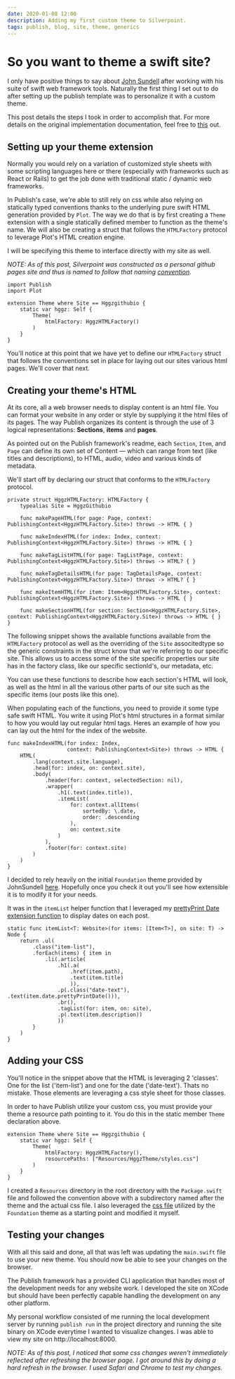 ```yaml
---
date: 2020-01-08 12:00
description: Adding my first custom theme to Silverpoint.
tags: publish, blog, site, theme, generics
---
```

# So you want to theme a swift site?

I only have positive things to say about [John Sundell](https://github.com/JohnSundell) after working with his suite of swift web framework tools. Naturally the first thing I set out to do after setting up the publish template was to personalize it with a custom theme.

This post details the steps I took in order to accomplish that. For more details on the original implementation documentation, feel free to [this](https://github.com/JohnSundell/Publish#building-an-html-theme) out.


## Setting up your theme extension

Normally you would rely on a variation of customized style sheets with some scripting languages here or there (especially with frameworks such as React or Rails) to get the job done with traditional static / dynamic web frameworks.

In Publish's case, we're able to still rely on css while also relying on statically typed conventions thanks to the underlying pure swift HTML generation provided by <code class="inline">Plot</code>. The way we do that is by first creating a <code class="inline">Theme </code>extension with a single statically defined member to function as the theme's name. We will also be creating a struct that follows the <code class="inline">HTMLFactory</code> protocol to leverage Plot's HTML creation engine.

I will be specifying this theme to interface directly with my site as well.

*NOTE: As of this post, Silverpoint was constructed as a personal github pages site and thus is named to follow that naming [convention](https://pages.github.com).*

```
import Publish
import Plot

extension Theme where Site == Hggzgithubio {
    static var hggz: Self {
        Theme(
            htmlFactory: HggzHTMLFactory()
        )
    }
}
```

You'll notice at this point that we have yet to define our <code class="inline">HTMLFactory</code> struct that follows the conventions set in place for laying out our sites various html pages. We'll cover that next.

## Creating your theme's HTML

At its core, all a web browser needs to display content is an html file. You can format your website in any order or style by supplying it the html files of its pages. The way Publish organizes its content is through the use of 3 logical representations: <b>Sections</b>, <b>items</b> and <b>pages</b>.

As pointed out on the Publish framework's readme, each <code class="inline">Section</code>, <code class="inline">Item</code>, and <code class="inline">Page</code> can define its own set of Content — which can range from text (like titles and descriptions), to HTML, audio, video and various kinds of metadata.

We'll start off by declaring our struct that conforms to the <code class="inline">HTMLFactory</code> protocol.

```
private struct HggzHTMLFactory: HTMLFactory {
    typealias Site = HggzGithubio
    
    func makePageHTML(for page: Page, context: PublishingContext<HggzHTMLFactory.Site>) throws -> HTML { }

    func makeIndexHTML(for index: Index, context: PublishingContext<HggzHTMLFactory.Site>) throws -> HTML { }

    func makeTagListHTML(for page: TagListPage, context: PublishingContext<HggzHTMLFactory.Site>) throws -> HTML? { }

    func makeTagDetailsHTML(for page: TagDetailsPage, context: PublishingContext<HggzHTMLFactory.Site>) throws -> HTML? { }

    func makeItemHTML(for item: Item<HggzHTMLFactory.Site>, context: PublishingContext<HggzHTMLFactory.Site>) throws -> HTML { }

    func makeSectionHTML(for section: Section<HggzHTMLFactory.Site>, context: PublishingContext<HggzHTMLFactory.Site>) throws -> HTML { }
}
```

The following snippet shows the available functions available from the <code class="inline">HTMLFactory</code> protocol as well as the overriding of the <code class="inline">Site</code> associtedtype so the generic constraints in the struct know that we're referring to our specific site. This allows us to access some of the site specific properties our site has in the factory class, like our specific sectionId's, our metadata, etc.

You can use these functions to describe how each section's HTML will look, as well as the html in all the various other parts of our site such as the specific items (our posts like this one).

When populating each of the functions, you need to provide it some type safe swift HTML. You write it using Plot's html structures in a format similar to how you would lay out regular html tags. Heres an example of how you can lay out the html for the index of the website.

```
func makeIndexHTML(for index: Index,
                   context: PublishingContext<Site>) throws -> HTML {
    HTML(
        .lang(context.site.language),
        .head(for: index, on: context.site),
        .body(
            .header(for: context, selectedSection: nil),
            .wrapper(
                .h1(.text(index.title)),
                .itemList(
                    for: context.allItems(
                        sortedBy: \.date,
                        order: .descending
                    ),
                    on: context.site
                )
            ),
            .footer(for: context.site)
        )
    )
}
```

I decided to rely heavily on the initial <code class="inline">Foundation</code> theme provided by JohnSundell [here](https://github.com/JohnSundell/Publish/commit/ef3cd95bc4b4307c516b7538c6c2dfcc943fc7a8#diff-e4f4d4927f56c44345fc9efc87ff25e2). Hopefully once you check it out you'll see how extensible it is to modify it for your needs.

It was in the <code class="inline">itemList</code> helper function that I leveraged my [prettyPrint Date extension function](/posts/p2/) to display dates on each post.

```
static func itemList<T: Website>(for items: [Item<T>], on site: T) -> Node {
    return .ul(
        .class("item-list"),
        .forEach(items) { item in
            .li(.article(
                .h1(.a(
                    .href(item.path),
                    .text(item.title)
                    )),
                .p(.class("date-text"), .text(item.date.prettyPrintDate())),
                .br(),
                .tagList(for: item, on: site),
                .p(.text(item.description))
                ))
        }
    )
}

```

## Adding your CSS

You'll notice in the snippet above that the HTML is leveraging 2 'classes'. One for the list ('item-list') and one for the date ('date-text'). Thats no mistake. Those elements are leveraging a css style sheet for those classes.

In order to have Publish utilize your custom css, you must provide your theme a resource path pointing to it. You do this in the static member <code class="inline">Theme</code> declaration above.

```
extension Theme where Site == Hggzgithubio {
    static var hggz: Self {
        Theme(
            htmlFactory: HggzHTMLFactory(),
            resourcePaths: ["Resources/HggzTheme/styles.css"]
        )
    }
}
```

I created a <code class="inline">Resources</code> directory in the root directory with the <code class="inline">Package.swift</code> file and followed the convention above with a subdirectory named after the theme and the actual css file. I also leveraged the [css file](https://github.com/JohnSundell/Publish/commit/ef3cd95bc4b4307c516b7538c6c2dfcc943fc7a8#diff-98456e10ede04c3921630ce432dac1cd) utilized by the <code class="inline">Foundation</code> theme as a starting point and modified it myself.

## Testing your changes

With all this said and done, all that was left was updating the <code class="inline">main.swift</code> file to use your new theme. You should now be able to see your changes on the browser.

The Publish framework has a provided CLI application that handles most of the development needs for any website work. I developed the site on XCode but should have been perfectly capable handling the development on any other platform.

My personal workflow consisted of me running the local development server by running <code class="inline">publish run</code> in the project directory and running the site binary on XCode everytime I wanted to visualize changes. I was able to view my site on http://localhost:8000.

*NOTE: As of this post, I noticed that some css changes weren't immediately reflected after refreshing the browser page. I got around this by doing a hard refresh in the browser. I used Safari and Chrome to test my changes.*
